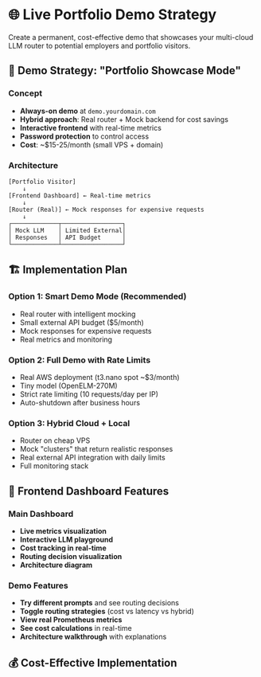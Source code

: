 # 🌐 Live Portfolio Demo Strategy

Create a permanent, cost-effective demo that showcases your multi-cloud LLM router to potential employers and portfolio visitors.

## 🎯 **Demo Strategy: "Portfolio Showcase Mode"**

### **Concept**
- **Always-on demo** at `demo.yourdomain.com`
- **Hybrid approach**: Real router + Mock backend for cost savings
- **Interactive frontend** with real-time metrics
- **Password protection** to control access
- **Cost**: ~$15-25/month (small VPS + domain)

### **Architecture**
```
[Portfolio Visitor] 
    ↓
[Frontend Dashboard] ← Real-time metrics
    ↓
[Router (Real)] ← Mock responses for expensive requests
    ↓
┌─────────────┬─────────────────┐
│ Mock LLM    │ Limited External│
│ Responses   │ API Budget      │
└─────────────┴─────────────────┘
```

## 🏗️ **Implementation Plan**

### **Option 1: Smart Demo Mode (Recommended)**
- Real router with intelligent mocking
- Small external API budget ($5/month)
- Mock responses for expensive requests
- Real metrics and monitoring

### **Option 2: Full Demo with Rate Limits**
- Real AWS deployment (t3.nano spot ~$3/month)
- Tiny model (OpenELM-270M)
- Strict rate limiting (10 requests/day per IP)
- Auto-shutdown after business hours

### **Option 3: Hybrid Cloud + Local**
- Router on cheap VPS
- Mock "clusters" that return realistic responses
- Real external API integration with daily limits
- Full monitoring stack

## 🎨 **Frontend Dashboard Features**

### **Main Dashboard**
- **Live metrics visualization**
- **Interactive LLM playground** 
- **Cost tracking in real-time**
- **Routing decision visualization**
- **Architecture diagram**

### **Demo Features**
- **Try different prompts** and see routing decisions
- **Toggle routing strategies** (cost vs latency vs hybrid)
- **View real Prometheus metrics**
- **See cost calculations** in real-time
- **Architecture walkthrough** with explanations

## 💰 **Cost-Effective Implementation**
